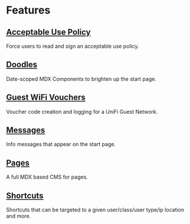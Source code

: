 # Features

## [Acceptable Use Policy](/features/acceptable-use-policy)

Force users to read and sign an acceptable use policy.

## [Doodles](/features/doodles)

Date-scoped MDX Components to brighten up the start page.

## [Guest WiFi Vouchers](/features/guest-wifi-vouchers)

Voucher code creation and logging for a UniFi Guest Network.

## [Messages](/features/messages)

Info messages that appear on the start page.

## [Pages](/features/pages)

A full MDX based CMS for pages.

## [Shortcuts](/features/shortcuts)

Shortcuts that can be targeted to a given user/class/user type/ip location and
more.
